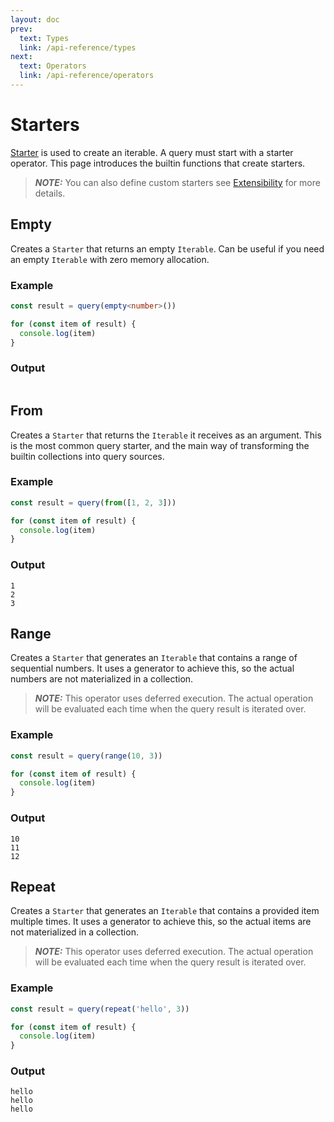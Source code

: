 ```yaml
---
layout: doc
prev:
  text: Types
  link: /api-reference/types
next:
  text: Operators
  link: /api-reference/operators
---
```


# Starters

[Starter](/api-reference/types.html#starter) is used to create an iterable. A query must start with a starter operator. This page introduces the builtin functions that create starters.

> **_NOTE:_** You can also define custom starters see [Extensibility](./extensibility.html) for more details.

## Empty

Creates a `Starter` that returns an empty `Iterable`. Can be useful if you need an empty `Iterable` with zero memory allocation.

### Example

```ts
const result = query(empty<number>())

for (const item of result) {
  console.log(item)
}
```

### Output

```text
```

## From

Creates a `Starter` that returns the `Iterable` it receives as an argument. This is the most common query starter, and the main way of transforming the builtin collections into query sources.

### Example

```ts
const result = query(from([1, 2, 3]))

for (const item of result) {
  console.log(item)
}
```

### Output

```text
1
2
3
```

## Range

Creates a `Starter` that generates an `Iterable` that contains a range of sequential numbers. It uses a generator to achieve this, so the actual numbers are not materialized in a collection.

> **_NOTE:_** This operator uses deferred execution. The actual operation will be evaluated each time when the query result is iterated over.

### Example

```ts
const result = query(range(10, 3))

for (const item of result) {
  console.log(item)
}
```

### Output

```text
10
11
12
```

## Repeat

Creates a `Starter` that generates an `Iterable` that contains a provided item multiple times. It uses a generator to achieve this, so the actual items are not materialized in a collection.

> **_NOTE:_** This operator uses deferred execution. The actual operation will be evaluated each time when the query result is iterated over.

### Example

```ts
const result = query(repeat('hello', 3))

for (const item of result) {
  console.log(item)
}
```

### Output

```text
hello
hello
hello
```
